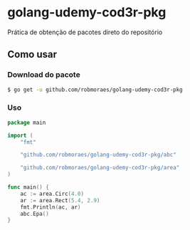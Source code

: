 # golang-udemy-cod3r-pkg
Prática de obtenção de pacotes direto do repositório

## Como usar

### Download do pacote

```bash
$ go get -u github.com/robmoraes/golang-udemy-cod3r-pkg
```

### Uso

```go
package main

import (
	"fmt"

	"github.com/robmoraes/golang-udemy-cod3r-pkg/abc"

	"github.com/robmoraes/golang-udemy-cod3r-pkg/area"
)

func main() {
	ac := area.Circ(4.0)
	ar := area.Rect(5.4, 2.9)
	fmt.Println(ac, ar)
	abc.Epa()
}
```
